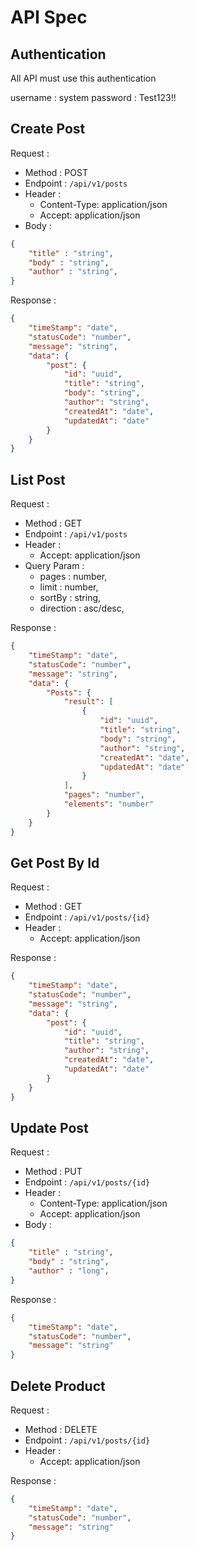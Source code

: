 # API Spec

## Authentication

All API must use this authentication

username : system
password : Test123!!

## Create Post

Request :
- Method : POST
- Endpoint : `/api/v1/posts`
- Header :
    - Content-Type: application/json
    - Accept: application/json
- Body :

```json 
{
    "title" : "string",
    "body" : "string",
    "author" : "string",
}
```

Response :

```json 
{
    "timeStamp": "date",
    "statusCode": "number",
    "message": "string",
    "data": {
        "post": {
            "id": "uuid",
            "title": "string",
            "body": "string",
            "author": "string",
            "createdAt": "date",
            "updatedAt": "date"
        }
    }
}
```

## List Post

Request :
- Method : GET
- Endpoint : `/api/v1/posts`
- Header :
    - Accept: application/json
- Query Param :
    - pages : number,
    - limit : number,
    - sortBy : string,
    - direction : asc/desc,

Response :

```json 
{
    "timeStamp": "date",
    "statusCode": "number",
    "message": "string",
    "data": {
        "Posts": {
            "result": [
                {
                    "id": "uuid",
                    "title": "string",
                    "body": "string",
                    "author": "string",
                    "createdAt": "date",
                    "updatedAt": "date"
                }
            ],
            "pages": "number",
            "elements": "number"
        }
    }
}
```

## Get Post By Id

Request :
- Method : GET
- Endpoint : `/api/v1/posts/{id}`
- Header :
    - Accept: application/json

Response :

```json 
{
    "timeStamp": "date",
    "statusCode": "number",
    "message": "string",
    "data": {
        "post": {
            "id": "uuid",
            "title": "string",
            "author": "string",
            "createdAt": "date",
            "updatedAt": "date"
        }
    }
}
```

## Update Post

Request :
- Method : PUT
- Endpoint : `/api/v1/posts/{id}`
- Header :
    - Content-Type: application/json
    - Accept: application/json
- Body :

```json 
{
    "title" : "string",
    "body" : "string",
    "author" : "long",
}
```

Response :

```json 
{
    "timeStamp": "date",
    "statusCode": "number",
    "message": "string"
}
```


## Delete Product

Request :
- Method : DELETE
- Endpoint : `/api/v1/posts/{id}`
- Header :
    - Accept: application/json

Response :

```json 
{
    "timeStamp": "date",
    "statusCode": "number",
    "message": "string"
}
```
